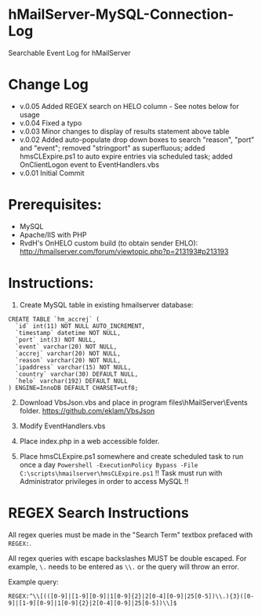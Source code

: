 # hMailServer-MySQL-Connection-Log

Searchable Event Log for hMailServer 


# Change Log

- v.0.05 Added REGEX search on HELO column - See notes below for usage
- v.0.04 Fixed a typo
- v.0.03 Minor changes to display of results statement above table
- v.0.02 Added auto-populate drop down boxes to search "reason", "port" and "event"; removed "stringport" as superfluous; added hmsCLExpire.ps1 to auto expire entries via scheduled task; added OnClientLogon event to EventHandlers.vbs
- v.0.01 Initial Commit


# Prerequisites: 
* MySQL
* Apache/IIS with PHP
* RvdH's OnHELO custom build (to obtain sender EHLO): http://hmailserver.com/forum/viewtopic.php?p=213193#p213193


# Instructions:

1) Create MySQL table in existing hmailserver database:

```
CREATE TABLE `hm_accrej` (
  `id` int(11) NOT NULL AUTO_INCREMENT,
  `timestamp` datetime NOT NULL,
  `port` int(3) NOT NULL,
  `event` varchar(20) NOT NULL,
  `accrej` varchar(20) NOT NULL,
  `reason` varchar(20) NOT NULL,
  `ipaddress` varchar(15) NOT NULL,
  `country` varchar(30) DEFAULT NULL,
  `helo` varchar(192) DEFAULT NULL
) ENGINE=InnoDB DEFAULT CHARSET=utf8;
```

2) Download VbsJson.vbs and place in program files\hMailServer\Events folder.
https://github.com/eklam/VbsJson

3) Modify EventHandlers.vbs

4) Place index.php in a web accessible folder.

5) Place hmsCLExpire.ps1 somewhere and create scheduled task to run once a day
```Powershell -ExecutionPolicy Bypass -File C:\scripts\hmailserver\hmsCLExpire.ps1```
!! Task must run with Administrator privileges in order to access MySQL !!


# REGEX Search Instructions

All regex queries must be made in the "Search Term" textbox prefaced with `REGEX:`. 

All regex queries with escape backslashes MUST be double escaped. For example, `\.` needs to be entered as `\\.` or the query will throw an error. 

Example query: 

`REGEX:^\\[(([0-9]|[1-9][0-9]|1[0-9]{2}|2[0-4][0-9]|25[0-5])\\.){3}([0-9]|[1-9][0-9]|1[0-9]{2}|2[0-4][0-9]|25[0-5])\\]$`
